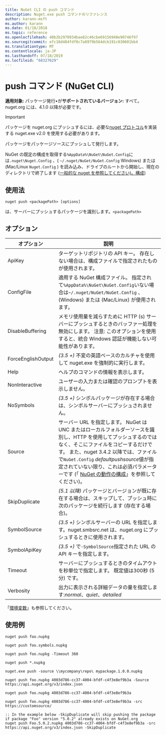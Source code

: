 ```yaml
---
title: NuGet CLI の push コマンド
description: Nuget.exe push コマンドのリファレンス
author: karann-msft
ms.author: karann
ms.date: 01/18/2018
ms.topic: reference
ms.openlocfilehash: 40b2b2970934bae82c46cbe69156948e90746f97
ms.sourcegitcommit: efc18d484fdf0c7a8979b564dcb191c030601bb4
ms.translationtype: MT
ms.contentlocale: ja-JP
ms.lasthandoff: 07/18/2019
ms.locfileid: "68327629"
---
```

# <a name="push-command-nuget-cli"></a>push コマンド (NuGet CLI)

**適用対象:** パッケージ発行&bullet;が**サポートされているバージョン:** すべて。 nuget.org には、4.1.0 以降が必要です。

> [!Important]
> パッケージを nuget.org にプッシュするには、必要な[nuget プロトコル](../../api/nuget-protocols.md)を実装する nuget.exe v2.0 を使用する必要があります。

パッケージをパッケージソースにプッシュして発行します。

NuGet の既定の構成を取得する`%AppData%\NuGet\NuGet.Config`には`.nuget\Nuget.Config` 、( `~/.nuget/NuGet/NuGet.Config` Windows) または (Mac/Linux `Nuget.Config` ) を読み込み、ドライブのルートから開始し、現在のディレクトリで終了します ([一般的な nuget を参照してください)。構成](../../consume-packages/configuring-nuget-behavior.md))

## <a name="usage"></a>使用法

```cli
nuget push <packagePath> [options]
```

は、サーバーにプッシュするパッケージを識別します。`<packagePath>`

## <a name="options"></a>オプション

| オプション | 説明 |
| --- | --- |
| ApiKey | ターゲットリポジトリの API キー。 存在しない場合は、構成ファイルで指定されたものが使用されます。 |
| ConfigFile | 適用する NuGet 構成ファイル。 指定されて`%AppData%\NuGet\NuGet.Config`いない場合は`~/.nuget/NuGet/NuGet.Config` 、(Windows) または (Mac/Linux) が使用されます。|
| DisableBuffering | メモリ使用量を減らすために HTTP (s) サーバーにプッシュするときのバッファー処理を無効にします。 注意: このオプションを使用すると、統合 Windows 認証が機能しない可能性があります。 |
| ForceEnglishOutput | *(3.5 +)* 不変の英語ベースのカルチャを使用して nuget.exe を強制的に実行します。 |
| Help | ヘルプのコマンドの情報を表示します。 |
| NonInteractive | ユーザーの入力または確認のプロンプトを表示しません。 |
| NoSymbols | *(3.5 +)* シンボルパッケージが存在する場合は、シンボルサーバーにプッシュされません。 |
| Source | サーバー URL を指定します。 NuGet は UNC またはローカルフォルダーソースを識別し、HTTP を使用してプッシュするのではなく、そこにファイルをコピーするだけです。  また、nuget 3.4.2 以降では、ファイルで`NuGet.Config` *defaultpushsource*値が指定されていない限り、これは必須パラメーターです (「 [NuGet の動作の構成](../../consume-packages/configuring-nuget-behavior.md)」を参照してください)。 |
| SkipDuplicate | *(5.1 以降)* パッケージとバージョンが既に存在する場合は、スキップして、プッシュ時に次のパッケージを続行します (存在する場合)。 |
| SymbolSource | *(3.5 +)* シンボルサーバーの URL を指定します。nuget.smbsrc.net は、nuget.org にプッシュするときに使用されます。 |
| SymbolApiKey | *(3.5 +)* で`-SymbolSource`指定された URL の API キーを指定します。 |
| Timeout | サーバーにプッシュするときのタイムアウトを秒単位で指定します。 既定値は300秒 (5 分) です。 |
| Verbosity | 出力に表示される詳細データの量を指定します:*normal*、*quiet*、*detailed* |

「[環境変数](cli-ref-environment-variables.md)」も参照してください。

## <a name="examples"></a>使用例

```cli
nuget push foo.nupkg

nuget push foo.symbols.nupkg

nuget push foo.nupkg -Timeout 360

nuget push *.nupkg

nuget.exe push -source \\mycompany\repo\ mypackage.1.0.0.nupkg

nuget push foo.nupkg 4003d786-cc37-4004-bfdf-c4f3e8ef9b3a -Source https://api.nuget.org/v3/index.json

nuget push foo.nupkg 4003d786-cc37-4004-bfdf-c4f3e8ef9b3a

nuget push foo.nupkg 4003d786-cc37-4004-bfdf-c4f3e8ef9b3a -src https://customsource/

:: In the example below -SkipDuplicate will skip pushing the package if package "Foo" version "5.0.2" already exists on NuGet.org
nuget push Foo.5.0.2.nupkg 4003d786-cc37-4004-bfdf-c4f3e8ef9b3a -src https://api.nuget.org/v3/index.json -SkipDuplicate
```
